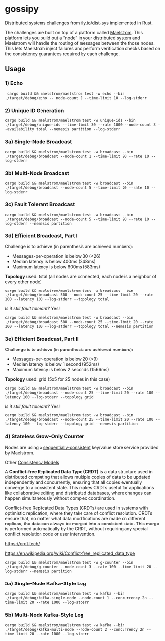 # gossipy

Distributed systems challenges from [fly.io/dist-sys](https://fly.io/dist-sys) implemented in Rust.

The challenges are built on top of a platform called [Maelstrom](https://github.com/jepsen-io/maelstrom). This platform lets you build out a “node” in your distributed system and Maelstrom will handle the routing of messages between the those nodes. This lets Maelstrom inject failures and perform verification checks based on the consistency guarantees required by each challenge.

## Usage

### 1) Echo

```shell
 cargo build && maelstrom/maelstrom test -w echo --bin ./target/debug/echo -- node-count 1 --time-limit 10 --log-stderr
```

### 2) Unique ID Generation

```shell
cargo build && maelstrom/maelstrom test -w unique-ids --bin ./target/debug/unique-ids --time-limit 30 --rate 1000 --node-count 3 --availability total --nemesis partition --log-stderr
```

### 3a) Single-Node Broadcast

```shell
cargo build && maelstrom/maelstrom test -w broadcast --bin ./target/debug/broadcast --node-count 1 --time-limit 20 --rate 10 --log-stderr
```

### 3b) Multi-Node Broadcast

```shell
cargo build && maelstrom/maelstrom test -w broadcast --bin ./target/debug/broadcast --node-count 5 --time-limit 20 --rate 10 --log-stderr
```

### 3c) Fault Tolerant Broadcast

```shell
cargo build && maelstrom/maelstrom test -w broadcast --bin ./target/debug/broadcast --node-count 5 --time-limit 20 --rate 10 --log-stderr --nemesis partition
```

### 3d) Efficient Broadcast, Part I

Challenge is to achieve (in parenthesis are achieved numbers):
* Messages-per-operation is below 30 (<26)
* Median latency is below 400ms (348ms)
* Maximum latency is below 600ms (583ms)

**Topology** used: total (all nodes are connected, each node is a neighbor of every other node)

```shell
cargo build && maelstrom/maelstrom test -w broadcast --bin ./target/debug/broadcast 500 --node-count 25 --time-limit 20 --rate 100 --latency 100 --log-stderr --topology total
```
_Is it still fault tolerant?_ Yes!
```shell
cargo build && maelstrom/maelstrom test -w broadcast --bin ./target/debug/broadcast 500 --node-count 25 --time-limit 20 --rate 100 --latency 100 --log-stderr --topology total --nemesis partition
```

### 3e) Efficient Broadcast, Part II

Challenge is to achieve (in parenthesis are achieved numbers):
* Messages-per-operation is below 20 (<9)
* Median latency is below 1 second (952ms)
* Maximum latency is below 2 seconds (1566ms)

**Topology** used: grid (5x5 for 25 nodes in this case)

```shell
cargo build && maelstrom/maelstrom test -w broadcast --bin ./target/debug/broadcast --node-count 25 --time-limit 20 --rate 100 --latency 100 --log-stderr --topology grid
```

_Is it still fault tolerant?_ Yes!
```shell
cargo build && maelstrom/maelstrom test -w broadcast --bin ./target/debug/broadcast --node-count 25 --time-limit 20 --rate 100 --latency 100 --log-stderr --topology grid --nemesis partition
```

### 4) Stateless Grow-Only Counter

Nodes are using a [sequentially-consistent](https://jepsen.io/consistency/models/sequential) key/value store service provided by Maelstrom.

Other [Consistency Models](https://jepsen.io/consistency/models)

A **Conflict-free Replicated Data Type (CRDT)** is a data structure used in distributed
computing that allows multiple copies of data to be updated independently and concurrently,
ensuring that all copies eventually converge to a consistent state.
This makes CRDTs useful for applications like collaborative editing and distributed databases,
where changes can happen simultaneously without complex coordination.

Conflict-free Replicated Data Types (CRDTs) are used in systems with optimistic replication, where they take care of conflict resolution. CRDTs ensure that, no matter what data modifications are made on different replicas, the data can always be merged into a consistent state. This merge is performed automatically by the CRDT, without requiring any special conflict resolution code or user intervention.

https://crdt.tech/

https://en.wikipedia.org/wiki/Conflict-free_replicated_data_type


```shell
cargo build && maelstrom/maelstrom test -w g-counter --bin ./target/debug/g-counter --node-count 3 --rate 100 --time-limit 20 --log-stderr --nemesis partition
```

### 5a) Single-Node Kafka-Style Log

```shell
cargo build && maelstrom/maelstrom test -w kafka --bin ./target/debug/kafka-single-node --node-count 1 --concurrency 2n --time-limit 20 --rate 1000 --log-stderr
```

### 5b) Multi-Node Kafka-Style Log

```shell
cargo build && maelstrom/maelstrom test -w kafka --bin ./target/debug/kafka-multi-node --node-count 2 --concurrency 2n --time-limit 20 --rate 1000 --log-stderr
```
